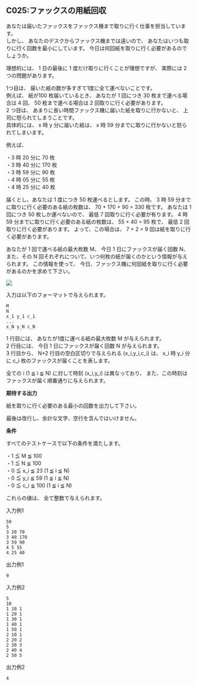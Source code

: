 C025:ファックスの用紙回収
---------------


あなたは届いたファックスをファックス機まで取りに行く仕事を担当しています。  
しかし、 あなたのデスクからファックス機までは遠いので、 あなたはいつも取りに行く回数を最小にしています。 今日は何回紙を取りに行く必要があるのでしょうか。  
  
理想的には、 1 日の最後に 1 度だけ取りに行くことが理想ですが、 実際には 2つの問題があります。  
  
1つ目は、 届いた紙の数が多すぎて1度に全て運べないことです。  
例えば、 紙が100 枚届いているとき、 あなたが 1 回につき 30 枚まで運べる場合は 4 回、 50 枚まで運べる場合は 2 回取りに行く必要があります。  
2 つ目は、 あまりに長い時間ファックス機に届いた紙を取りに行かないと、 上司に怒られてしまうことです。  
具体的には、 x 時 y 分に届いた紙は、 x 時 59 分までに取りに行かないと怒られてしまいます。  
  
例えば、  
  
・3 時 20 分に 70 枚  
・3 時 40 分に 170 枚  
・3 時 59 分に 90 枚  
・4 時 05 分に 55 枚  
・4 時 25 分に 40 枚  
  
届くとし、あなたは 1 度につき 50 枚運べるとします。 この時、 3 時 59 分までに取りに行く必要のある紙の枚数は、 70 + 170 + 90 = 330 枚です。 あなたは 1 回につき 50 枚しか運べないので、 最低 7 回取りに行く必要が有ります。 4 時 59 分までに取りに行く必要のある紙の枚数は、 55 + 40 = 95 枚で、 最低 2 回取りに行く必要があります。 よって、この場合は、 7 + 2 = 9 回は紙を取りに行く必要があります。  
  
あなたが 1 回で運べる紙の最大枚数 M、 今日 1 日にファックスが届く回数 N、 また、その N 回それぞれについて、いつ何枚の紙が届くのかという情報が与えられます。 この情報を使って、 今日、ファックス機に何回紙を取りに行く必要があるのかを求めて下さい。  
  
![](/image/c025_img.png)  


入力は以下のフォーマットで与えられます。  
  

    M
    N
    x_1 y_1 c_1
    ...
    x_N y_N c_N

  
1 行目には、 あなたが1度に運べる紙の最大枚数 M が与えられます。  
2 行目には、 今日 1 日にファックスが届く回数 N が与えられます。  
3 行目から、 N+2 行目の空白区切りで与えられる (x\_i,y\_i,c\_i) は、 x\_i 時 y\_i 分に c\_i 枚のファックスが届くことを表します。  
  
全ての i (1 ≦ i ≦ N) に対して時刻 (x\_i,y\_i) は異なっており、 また、この時刻はファックスが届く順番通りに与えられます。  
  
  

**期待する出力**

紙を取りに行く必要のある最小の回数を出力して下さい。  
  
最後は改行し、余計な文字、空行を含んではいけません。  

**条件**

すべてのテストケースで以下の条件を満たします。  
  
・1 ≦ M ≦ 100  
・1 ≦ N ≦ 100  
・0 ≦ x\_i ≦ 23 (1 ≦ i ≦ N)  
・0 ≦ y\_i ≦ 59 (1 ≦ i ≦ N)  
・0 ≦ c\_i ≦ 100 (1 ≦ i ≦ N)  
  
これらの値は、 全て整数で与えられます。  

入力例1

    50
    5
    3 20 70
    3 40 170
    3 59 90
    4 5 55
    4 25 40
    

出力例1

    9
    

入力例2

    5
    10
    1 10 1
    1 20 1
    1 30 1
    1 40 1
    1 50 1
    2 10 1
    2 20 2
    2 30 3
    2 40 4
    2 50 5
    

出力例2

    4 